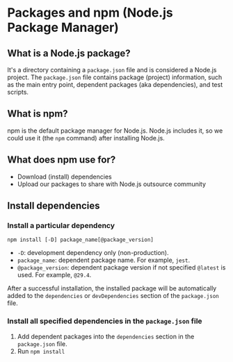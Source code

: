 # Packages and npm (Node.js Package Manager)

## What is a Node.js package?

It's a directory containing a `package.json` file and is considered a Node.js project. The `package.json` file contains package (project) information, such as the main entry point, dependent packages (aka dependencies), and test scripts.

## What is npm?

npm is the default package manager for Node.js. Node.js includes it, so we could use it (the `npm` command) after installing Node.js.

## What does npm use for?

- Download (install) dependencies
- Upload our packages to share with Node.js outsource community

## Install dependencies

### Install a particular dependency

`npm install [-D] package_name[@package_version]`

- `-D`: development dependency only (non-production).
- `package_name`: dependent package name. For example, `jest`.
- `@package_version`: dependent package version if not specified `@latest` is used. For example, `@29.4`.

After a successful installation, the installed package will be automatically added to the `dependencies` or `devDependencies` section of the `package.json` file.

### Install all specified dependencies in the `package.json` file

1. Add dependent packages into the `dependencies` section in the `package.json` file.
2. Run `npm install`